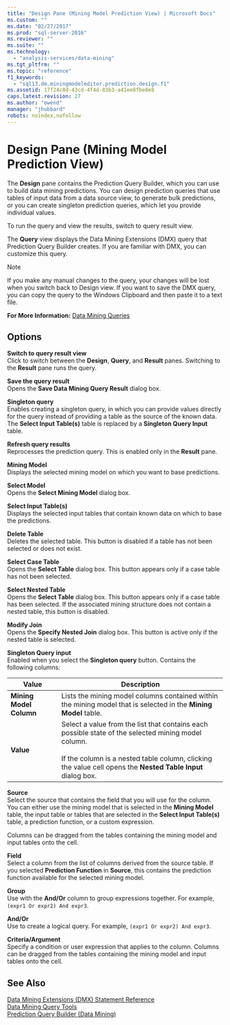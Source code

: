 ```yaml
---
title: "Design Pane (Mining Model Prediction View) | Microsoft Docs"
ms.custom: ""
ms.date: "02/27/2017"
ms.prod: "sql-server-2016"
ms.reviewer: ""
ms.suite: ""
ms.technology: 
  - "analysis-services/data-mining"
ms.tgt_pltfrm: ""
ms.topic: "reference"
f1_keywords: 
  - "sql13.dm.miningmodeleditor.prediction.design.f1"
ms.assetid: 17f24c8d-43cd-4f4d-83b3-a41ee8fbe8e8
caps.latest.revision: 27
ms.author: "owend"
manager: "jhubbard"
robots: noindex,nofollow
---
```

# Design Pane (Mining Model Prediction View)
  The **Design** pane contains the Prediction Query Builder, which you can use to build data mining predictions. You can design prediction queries that use tables of input data from a data source view, to generate bulk predictions, or you can create singleton prediction queries, which let you provide individual values.  
  
 To run the query and view the results, switch to query result view.  
  
 The **Query** view displays the Data Mining Extensions (DMX) query that Prediction Query Builder creates. If you are familiar with DMX, you can customize this query.  
  
> [!NOTE]  
>  If you make any manual changes to the query, your changes will be lost when you switch back to Design view. If you want to save the DMX query, you can copy the query to the Windows Clipboard and then paste it to a text file.  
  
 **For More Information:** [Data Mining Queries](../analysis-services/data-mining/data-mining-queries.md)  
  
## Options  
 **Switch to query result view**  
 Click to switch between the **Design**, **Query**, and **Result** panes. Switching to the **Result** pane runs the query.  
  
 **Save the query result**  
 Opens the **Save Data Mining Query Result** dialog box.  
  
 **Singleton query**  
 Enables creating a singleton query, in which you can provide values directly for the query instead of providing a table as the source of the known data. The **Select Input Table(s)** table is replaced by a **Singleton Query Input** table.  
  
 **Refresh query results**  
 Reprocesses the prediction query. This is enabled only in the **Result** pane.  
  
 **Mining Model**  
 Displays the selected mining model on which you want to base predictions.  
  
 **Select Model**  
 Opens the **Select Mining Model** dialog box.  
  
 **Select Input Table(s)**  
 Displays the selected input tables that contain known data on which to base the predictions.  
  
 **Delete Table**  
 Deletes the selected table. This button is disabled if a table has not been selected or does not exist.  
  
 **Select Case Table**  
 Opens the **Select Table** dialog box. This button appears only if a case table has not been selected.  
  
 **Select Nested Table**  
 Opens the **Select Table** dialog box. This button appears only if a case table has been selected. If the associated mining structure does not contain a nested table, this button is disabled.  
  
 **Modify Join**  
 Opens the **Specify Nested Join** dialog box. This button is active only if the nested table is selected.  
  
 **Singleton Query input**  
 Enabled when you select the **Singleton query** button. Contains the following columns:  
  
|Value|Description|  
|-----------|-----------------|  
|**Mining Model Column**|Lists the mining model columns contained within the mining model that is selected in the **Mining Model** table.|  
|**Value**|Select a value from the list that contains each possible state of the selected mining model column.<br /><br /> If the column is a nested table column, clicking the value cell opens the **Nested Table Input** dialog box.|  
  
 **Source**  
 Select the source that contains the field that you will use for the column. You can either use the mining model that is selected in the **Mining Model** table, the input table or tables that are selected in the **Select Input Table(s)** table, a prediction function, or a custom expression.  
  
 Columns can be dragged from the tables containing the mining model and input tables onto the cell.  
  
 **Field**  
 Select a column from the list of columns derived from the source table. If you selected **Prediction Function** in **Source**, this contains the prediction function available for the selected mining model.  
  
 **Group**  
 Use with the **And/Or** column to group expressions together. For example, `(expr1 Or expr2) And expr3`.  
  
 **And/Or**  
 Use to create a logical query. For example, `(expr1 Or expr2) And expr3`.  
  
 **Criteria/Argument**  
 Specify a condition or user expression that applies to the column. Columns can be dragged from the tables containing the mining model and input tables onto the cell.  
  
## See Also  
 [Data Mining Extensions &#40;DMX&#41; Statement Reference](../dmx/data-mining-extensions-dmx-statements.md)   
 [Data Mining Query Tools](../analysis-services/data-mining/data-mining-query-tools.md)   
 [Prediction Query Builder &#40;Data Mining&#41;](../a9retired/prediction-query-builder-data-mining.md)  
  
  